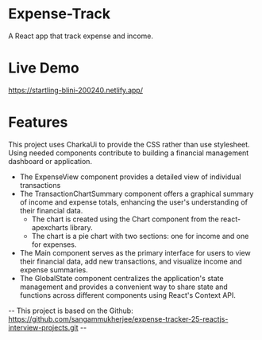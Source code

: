 # Expense-Track
A React app that track expense and income.

# Live Demo
https://startling-blini-200240.netlify.app/

# Features
This project uses CharkaUi to provide the CSS rather than use stylesheet. 
Using needed components contribute to building a financial management dashboard or application.
  - The ExpenseView component provides a detailed view of individual transactions
  - The TransactionChartSummary component offers a graphical summary of income and expense totals, enhancing the user's understanding of their financial data.
    - The chart is created using the Chart component from the react-apexcharts library.
    - The chart is a pie chart with two sections: one for income and one for expenses.
  - The Main component serves as the primary interface for users to view their financial data, add new transactions, and visualize income and expense summaries.
  - The GlobalState component centralizes the application's state management and provides a convenient way to share state and functions across different components using React's Context API. 

-- This project is based on the Github: https://github.com/sangammukherjee/expense-tracker-25-reactjs-interview-projects.git --
